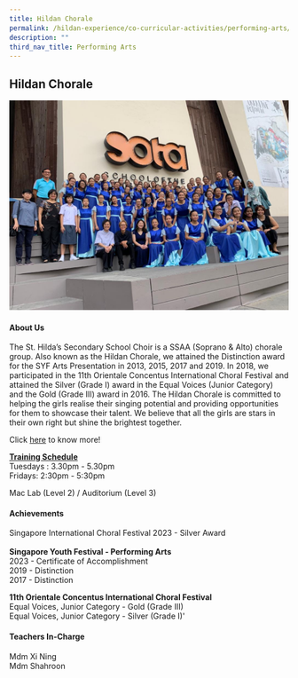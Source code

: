 ```yaml
---
title: Hildan Chorale
permalink: /hildan-experience/co-curricular-activities/performing-arts/hildan-chorale/
description: ""
third_nav_title: Performing Arts
---
```

Hildan Chorale
--------------

![](/images/CCA/Chorale.png)

#### About Us

The St. Hilda’s Secondary School Choir is a SSAA (Soprano &amp; Alto) chorale group. Also known as the&nbsp;Hildan&nbsp;Chorale, we attained the Distinction award for the SYF Arts Presentation in 2013, 2015, 2017 and 2019. In 2018, we participated in the 11th Orientale Concentus International Choral Festival and attained the Silver (Grade I) award in the Equal Voices (Junior Category) and the Gold (Grade III) award in 2016. The&nbsp;Hildan&nbsp;Chorale is committed to helping the girls&nbsp;realise&nbsp;their singing potential and providing opportunities for them to showcase their talent. We believe that all the girls are stars in their own right but shine the brightest together.

Click&nbsp;[here](/files/CCA/Chorale.pdf)&nbsp;to know more!

**<u>Training Schedule</u>**  
Tuesdays :&nbsp;3.30pm - 5.30pm&nbsp;  
Fridays:&nbsp;2:30pm - 5:30pm

Mac Lab (Level 2) / Auditorium (Level 3)

#### Achievements
Singapore International Choral Festival 2023 - Silver Award<br><br>
**Singapore Youth Festival - Performing Arts**  <br>
2023 - Certificate of Accomplishment<br>
2019 - Distinction  <br>
2017 - Distinction <br>
  
**11th Orientale Concentus International Choral Festival**  
Equal Voices, Junior Category - Gold (Grade III)  
Equal Voices, Junior Category -&nbsp;Silver (Grade I)'

####  Teachers In-Charge
Mdm Xi Ning  
Mdm Shahroon
